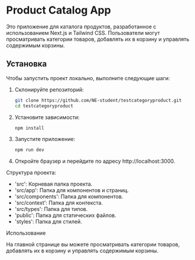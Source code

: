 # Product Catalog App

Это приложение для каталога продуктов, разработанное с использованием Next.js и Tailwind CSS. Пользователи могут просматривать категории товаров, добавлять их в корзину и управлять содержимым корзины.

## Установка

Чтобы запустить проект локально, выполните следующие шаги:

1. Склонируйте репозиторий:

   ```bash
   git clone https://github.com/NE-student/testcategoryproduct.git
   cd testcategoryproduct
   ```
2. Установите зависимости:
    ``` bash
    npm install
    ```
3. Запустите приложение:
    ``` bash
    npm run dev
    ```
4. Откройте браузер и перейдите по адресу http://localhost:3000.

Структура проекта:

- 'src': Корневая папка проекта.
- 'src/app': Папка для компонентов и страниц.
- 'src/components': Папка для компонентов.
- 'src/context': Папка для контекста.
- 'src/types': Папка для типов.
- 'public': Папка для статических файлов.
- 'styles': Папка для стилей.

Использование

На главной странице вы можете просматривать категории товаров, добавлять их в корзину и управлять содержимым корзины.